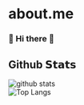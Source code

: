 # about.me

### 👋 Hi there 👋

## Github 𝗦𝘁𝗮𝘁𝘀
![github stats](https://github-stats-sophatvathana.vercel.app/api?username=sophatvathana&card_width=510&include_all_commits=true&show_icons=true&theme=radical&count_private=true)  
![Top Langs](https://github-stats-sophatvathana.vercel.app/api/top-langs/?username=sophatvathana&card_width=500&langs_count=10&show_icons=true&theme=radical&count_private=true&hide=html,css,scss,mql5)

 

